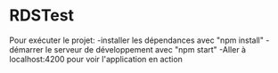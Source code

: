 # RDSTest

Pour exécuter le projet:
-installer les dépendances avec "npm install"
-démarrer le serveur de développement avec "npm start"
-Aller à localhost:4200 pour voir l'application en action 
